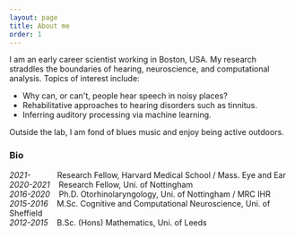 ```yaml
---
layout: page
title: About me
order: 1
---
```


I am an early career scientist working in Boston, USA. My research straddles the boundaries of hearing, neuroscience, and computational analysis. Topics of interest include:
* Why can, or can't, people hear speech in noisy places?
* Rehabilitative approaches to hearing disorders such as tinnitus.
* Inferring auditory processing via machine learning.

Outside the lab, I am fond of blues music and enjoy being active outdoors.

### Bio
*2021-* &nbsp;&nbsp;&nbsp;&nbsp;&nbsp;&nbsp;&nbsp;&nbsp;&nbsp;&nbsp; Research Fellow, Harvard Medical School / Mass. Eye and Ear
*2020-2021* &nbsp;&nbsp; Research Fellow, Uni. of Nottingham  
*2016-2020* &nbsp;&nbsp; Ph.D. Otorhinolaryngology, Uni. of Nottingham / MRC IHR
*2015-2016* &nbsp;&nbsp; M.Sc. Cognitive and Computational Neuroscience, Uni. of Sheffield  
*2012-2015* &nbsp;&nbsp; B.Sc. (Hons) Mathematics, Uni. of Leeds
